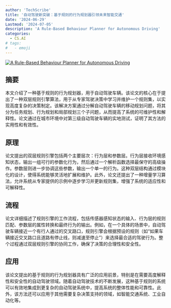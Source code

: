 ```yaml
---
author: 'TechScribe'
title: '自动驾驶新突破：基于规则的行为规划器引领未来智能交通'
date: '2024-06-29'
Lastmod: '2024-07-05'
description: 'A Rule-Based Behaviour Planner for Autonomous Driving'
categories:
  - CS.AI
# tags:
#   - emoji
---
```


[![A Rule-Based Behaviour Planner for Autonomous Driving](https://arxiv-research-1301205113.cos.ap-guangzhou.myqcloud.com/images/2407.00460v1.pdf_0.jpg)](https://arxiv.org/abs/2407.00460v1)

## 摘要

本文介绍了一种基于规则的行为规划器，用于自动驾驶车辆。该论文的核心在于提出了一种双层规则引擎算法，用于从专家驾驶决策中学习并维护一个规则集，以实现高度复杂的决策制定。该解决方案通过分解自动驾驶车辆的移动规划问题，将其分为任务规划、行为规划和局部规划三个子问题，从而提高了系统的可维护性和解释性。论文通过在城市环境中对第三级自动驾驶车辆的实地测试，证明了其方法的实用性和有效性。<!--more-->

## 原理

论文提出的双层规则引擎包括两个主要层次：行为层和参数层。行为层接收环境感知状态，输出一组可行的参数化行为，然后通过一个解析函数选择最保守的高级操作。参数层则进一步协调这些参数，输出一个单一的行为。这种双层结构通过模块化的设计，使得系统能够灵活地扩展和维护。此外，论文还提出了一种增量学习算法，允许系统从专家提供的示例中逐步学习并更新规则集，增强了系统的适应性和可解释性。

## 流程

论文详细描述了规则引擎的工作流程，包括传感器感知状态的输入、行为层的规则匹配、参数层的属性转换和最终行为的输出。例如，在一个具体的场景中，自动驾驶车辆接近一个有行人通过的交叉路口，规则引擎会根据预设的规则（如“如果车辆接近交叉路口且道路有停止线，则减速至停止”）来选择最合适的驾驶行为。整个过程通过双层规则引擎的协同工作，确保了决策的合理性和安全性。

## 应用

该论文提出的基于规则的行为规划器具有广泛的应用前景，特别是在需要高度解释性和安全性的自动驾驶领域。随着自动驾驶技术的不断发展，这种基于规则的系统可以有效地集成到更复杂的自动驾驶系统中，提高系统的整体性能和可靠性。此外，该方法还可以应用于其他需要复杂决策支持的领域，如智能交通系统、工业自动化等。